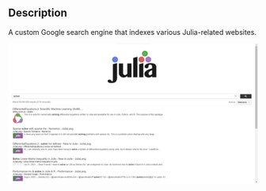 ## Description

A custom Google search engine that indexes various Julia-related websites.

![Home page](assets/home-page.png)

